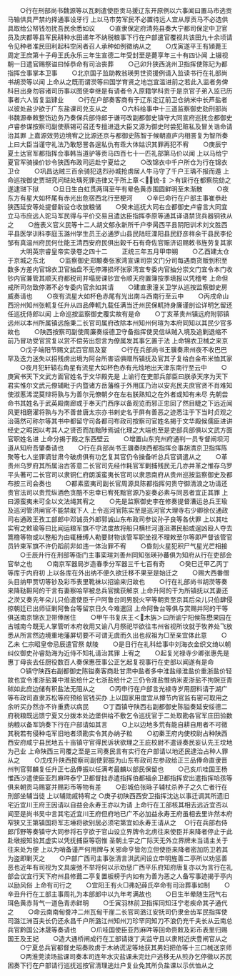 <!-- { "loadSidebar": true } -->
　　○行在刑部尚书魏源等以瓦剌遣使臣贡马援辽东开原例以六事闻曰置马市选贡马输供具严禁约择通事设牙行  上以马市劳军民不必置待远人宜从厚贡马不必选供具取给公帑钱勿扰吾民余悉如议
　　○直隶保定府清苑县奏大宁都司保定中卫官员及庆都等县军民耕种水田递年不纳税粮事下行在户部遣官覆视共该田九十余顷请令见种者准民田利起科空闲者召人承种如例徵纳从之
　　○戊寅遂平王有熲薨王周定王庶第十子母王氏永乐三年生宣德二年受封至是薨享年三十有四讣闻  上辍视朝一日遣官赐祭谥曰悼恭命有司治丧葬
　　○己卯升狭西洮州卫指挥使陈玘为都指挥佥事掌本卫事
　　○北京国子监助教翁瑛男世资援例请入监读书行在礼部尚书胡濙等以闻  上命从之既而谓濙等曰国学育贤之地岂宜滥进前之若此入监者务俾科目出身勿容诸司历事以图侥幸继是有请者令入原籍学科贡于是京官子弟入监已历事者六人皆复监肄业
　　○行在户部奏客商有于辽东定辽前卫仓纳米中长芦盐者以彼处盐少欲于广东盐课司兑支从之
　　○六科给事中十三道监察御史劾刑部尚书魏源奉敕整饬边务乃奏保兵部侍郎于谦可改副都御史镇守大同宣府巡抚佥都御史卢睿参谋按察司副使蔡锡可召还专擅进退大臣又源为御史时尝犯赃私及冒关诰命请治其罪  上嘉源效劳边境宥之比源还京与都御史陈智于候朝直庐内相詈复为智所奏  上曰大臣当谨守礼法乃敢怒詈各逞私仇有乖大体姑识其罪再犯不宥
　　○庚辰宁夏土达官军都指挥佥事韩当道驴等贡马四百七十一匹礼部第马价以闻  上以马给宁夏官军骑操价钞令狭西布政司运赴宁夏给之
　　○改锦衣中千户所仓为行在锦衣卫仓
　　○巩昌达贼三百余骑犯迭烈孙城抢虏居人牛马守了千户王瑀不报而遁  上命巡按御史贾琎究问琎处瑀死罪违律又于所上章＜锍-釒＞有误行在都察院劾之遂逮琎下狱
　　○旦日生白虹贯两珥至午有晕色黄赤围圆鲜明至未渐散
　　○夜东方有星大如杯尾有赤光出危宿西北行至梗河
　　○辛巳命行在户部主事崔恭赴狭西延安等处提督新设仓收放粮储
　　○癸未巡抚大同右佥都御史卢睿言大同宜立马市庶远人驼马军民得与平价交易且遣达臣指挥李原等通其译语禁货兵器铜铁从之
　　○旌表义官义民等十二人胡文郁永新所千户李昺西平县阴阳训术刘文胜西平县医学训科李庭玉潞州学生员王必通罗山县民陆旺溧阳县民舒彦祥余干县民李伦邹有真温州府民何仕能王清西安府民俱出榖千石有奇佐官赈济诏赐敕书旌劳复其家
　　大明英宗睿皇帝实录卷之四十二
　　正统三年五月甲申朔
　　○乙酉建太仓于京城之东北
　　○监察御史郑颙奏张家湾宣课司崇文门分司每遇商货贩到积至数多方差内官锦衣卫官抽盘不无停滞损坏张家湾宜专委内官抽分崇文门宜令本门收钞内官兼管其顺天府都税司并塌房课钞宜令顺天府置簿按季填报以凭稽考  上命但戒所司勿致停滞不必专委内官余如其请
　　○建直隶潼关卫学从巡按监察御史房威奏请也
　　○夜有流星大如杯色赤尾有光出南斗西南行至云中
　　○丙戌命山西汾州知州张軏复任升从四品俸軏九载任满当迁州民保軏持身廉谨剖讼详明乞留还任巡抚侍郎以闻  上命巡按监察御史覆实故有是命
　　○丁亥革贵州镇远府附郭镇远州以本州所属镇远施秉二长官司属府改除本州知州何瑄为本府同知以其民少官多故也
　　○陕西按察司副使周廉奏绥德卫守备指挥使吴信纵贼入境及追剿退缩不前乃冒功受官赏复以赏不偿劳出怨言为僚属发其事乞置于法  上命锦衣卫械之来京
　　○戊子端阳节赐文武百官扇及宴
　　○行在兵部尚书王骥奏肃州夜不收巴巴罕及迭力迷失以招残虏出境为阿台所害诏俱赠所镇抚及官其子复给白金布米恤其家
　　○夜月犯轩辕右角星有流星大如杯色赤有光烛地出天津东南行至云中
　　○庚寅书天下文武方面官姓名于文华殿先是  上谕行在吏部兵部臣曰朕承天序为天下君实惟尔文武元僚辅毗于内暨诸方岳藩维于外用匡乃治以安兆民夫庶官贤不肖难知使淑慝浠混莫辩将孰与为善尔元僚朝夕在左右朕熟知之在外者或知有未尽  先朝尝命书其姓名于武英殿南廊或于奉天门西序以备观览而邪正忠回了然目睫之下远近闻风更相磨濯将孰与为不善昔唐太宗亦书剌史名于屏有善恶之迹悉注于下当时贞观之治蔼然可称尔等其书中都留守司各都司布政司按察司官姓名揭于文华殿候儒臣进讲经史之暇因以考其人之贤否而加黜陟焉诚化理之大端也至是吏部兵部俱以文武方面官职姓名进  上命分揭于殿之东西壁云
　　○增置山东兖州府通判一员专督闸坝河道从知府吾肇奏请也
　　○行在兵部尚书王骥奏陕西都指挥佥事胡清京卫指挥陈聚等七人坐罪谪甘肃今破虏俱有功乞复其官仍令操备听总兵官调遣从之
　　○革贵州乌罗府其所属治古答意二长官司先经作耗官军剿捕残民无几亦并革之惟存乌罗平头著可二长官司以隶铜仁府朗溪蛮夷长官司以隶思南府从贵州巡按监察御史及都布按三司会奏也
　　○都素蛮夷司副长官周源具陈都指挥何贵守御清浪之功请还贵官法司以贵荒纵酒色贪酷不忠幸已宥死黜官源乃妄奏必素与同恶者宜正其罪  上曰源蛮夷未可全以文法绳其宥之
　　○先是监察御史李在修奏提督漕运总兵王瑜及巡河管洪闸官不能禁戢下人  上令巡河官陈实至是巡河官大理寺右少卿徐仪通政司右通政王孜工部郎中邓诚员外郎郭诚山东布政司参议孙子良等各伏罪  上以其吐实宥之敕瑜等曰比闻运粮军旗不守法度故将船只横栏河道沮滞民船或逞凶殴人夺去篙橹等物或以整船为由辄棰缚人勒要财物该管军职坐视不理敕至尔等即严督该管官员钤束军旗不许仍蹈前非如违一体治罪不宥
　　○昏刻火星犯积尸气星光芒相接
　　○壬辰升行在刑部等衙门主事栾瑄刘善州同知张瑛孙蕃俱为知府从行在吏部会官举之也
　　○南京军器局岁造春季分军器三千七百有奇
　　○癸巳迁甲乙丙丁等库于内府初  上以各库在外出纳不便久欲迁移不果至是始迁之
　　○赐大西番僧头目纳甲贾切等钞及彩币表里靴袜以招谕来归故也
　　○行在礼部尚书胡濙等奏来降鞑靼阿的干言有妻察哈罕被总兵官擒获解京  上命升阿的干为所镇抚以其妻还之濙又奏先年朵儿只伯遣使臣千户阿鲁台同男脱火罕等朝贡至京其后朵儿只伯肆侵掠朝廷已出师征剿阿鲁台等留京日久今难遣回  上命阿鲁台等俱与赏赐并阿的干等俱送南京锦衣卫带俸居住
　　○甲午书复庆王＜木旃＞曰所谕宁阳侯陈懋果园在古城南今既无人掌管听本府收用又谕八月祭祀毕欲往韦州省视所坟就于牧养处飞放悉从所言然边境重地藩屏切要不可谓无虞而久出也叔祖为□至亲宜体此意
　　○乙未  仁宗昭皇帝忌辰遣官祭  献陵
　　○是日行在礼科给事中刘海衣金织文绮以朝纠仪御史孙睿劾海为近侍不知礼请治其罪  上宥之
　　○起复光禄寺少卿张惠先是惠丁母丧去任厨役数百人奏保惠莅事公正乞起复视事行在吏部以闻遂有是命
　　○镇守陕西右副都御史陈镒奏客商赴甘肃中盐者多中淮盐缘淮盐价重浙盐价轻故也宜令淮浙盐兼中淮盐给什之七浙盐给什之三仍令淮盐惟纳米麦浙盐不拘豌豆青秫如此庶边储有积盐法无阻从之
　　○丙申行在户部言光禄寺岁用厨料请于湖广等布政司直隶苏松等府预给官钱买办  上以国家用度宜从撙节内官监有密可取用之余听买办然亦不许重费以病民
　　○丁酉镇守陕西右副都御史陈镒奏延安绥德二府税粮既远馈宁夏又分拨本处边堡供给不敷乞令巡抚官于二处取勘各官军庄田验数纳粮以备军饷奏下行在户部请如其言
　　○上以边地多荒有能自耕自用者不可徵其税若有侵种屯军旧地者须勘实令其办纳子粒
　　○初秦王府内使校尉占种陕西西安府咸宁县民地五十亩镇守官得民诉状欲理之王庇校尉不遣诬奏民妄认先王坟地为己业  上命陕西三司覆之至是三司奏民言有实行在户部请以地还民逮治占种人罪从之
　　○戊戌升陕西按察司副使郭振为山东布政司左参政给正三品俸命直隶晋州判官郭麟复任升正七品俸振以任满考最麟以部民保留也
　　○己亥爪哇国王杨惟西沙遣使臣亚烈麻吽泰宁卫都督拙赤遣指挥伯都福余卫都指挥安出遣指挥哈孩等俱来朝贡马赐宴并赐彩币等物有差
　　○彭城伯张昹子辅杖杀养子之久亡者行在刑部坐辅当徒  上以辅勋戚特宥之
○庚子初陕西西安卫指挥沈达以事迁调其所遗旧宅近宜川王府王因请以自益会永寿王亦以为请  上命行在工部核其相去远近宜否以闻至是尚书吴中言其宅近宜川王府但府地已广不必加益永寿王府虽相去里许然本府窄狭又王第镇国将军志埵将欲别居必须宅第宜如永寿王请从之
　○行在兵部右侍郎邝野等奏镇守大同参将石亨欲于官山设立界牌令北虏往来使臣并来降者停止于此赴墩报知验其虚实以凭抚捕臣等窃惟  圣朝土宇之广际天无外立界牌未当请主关于往来处为便  上以为哨备谨严何用牌与关邪命亨皆勿立但使臣来降者密加防卫若其为盗即剿灭之
　　○户部广西司主事张清言洪武间设立申明旌善二亭所以劝惩善恶也近年有司视为文具废弛不举将何以示劝惩广西平乐府知府唐复亦以为言行在礼部会议宜行天下府州县修葺二亭复置板榜于内如有为善为恶之人备写事迹揭于亭内以励风俗  上命有司行之
　　○宜阳王有火□弗妃薛氏卒命有司治葬事如制
　　○辛丑升行在工部主事周礼为本部郎中以九年考满故也
　　○日生半晕随生冠气右珥色黄赤背气一道色青赤鲜明
　　○壬寅羽林前卫指挥同知汪宁老疾命其子通代之
　　○命云南南甸誊冲二州瓦甸干崖二长官司潞江安抚司仍隶金齿军民指挥使司潞江洲百夫长仍还永昌千户所潞江州知州刀珍罕同知刀不浪仍充千夫长从云南总兵官黔国公沐晟等奏请也
　　○爪哇国使臣亚烈麻吽等回命赍敕及彩币表里归赐国王及王妃
　　○造大通桥闸成行在工部请拨丁夫监守且以隶附近庆豊闸官从之
　　○宁夏总兵官都督史昭奏败虏于木纳谎泥等地获其男妇把伯等十三口械送京师
　　○两淮莞渎场盐课司奏本司连年水灾盐课未完灶户逃移无从煎办乞停徵以苏民困奏下行在户部请行巡抚巡按官清理逃灶户复业免其所负盐课以示优恤从之
